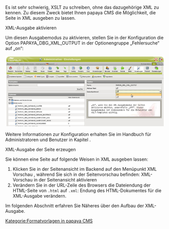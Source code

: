 
Es ist sehr schwierig, XSLT zu schreiben, ohne das dazugehörige XML zu kennen. Zu diesem Zweck bietet Ihnen papaya CMS die Möglichkeit, die Seite in XML ausgeben zu lassen.

XML-Ausgabe aktivieren

Um diesen Ausgabemodus zu aktivieren, stellen Sie in der Konfiguration die Option PAPAYA_DBG_XML_OUTPUT in der Optionengruppe „Fehlersuche“ auf „on“:

![XML-Ausgabe in der Konfiguration aktivieren](images/XMLOutputAktivierenKonfiguration.png)

Weitere Informationen zur Konfiguration erhalten Sie im Handbuch für Administratoren und Benutzer in Kapitel .

XML-Ausgabe der Seite erzeugen

Sie können eine Seite auf folgende Weisen in XML ausgeben lassen:

1.  Klicken Sie in der Seitenansicht im Backend auf den Menüpunkt XML Vorschau , während Sie sich in der Seitenvorschau befinden: XML-Vorschau in der Seitenansicht aktivieren
2.  Verändern Sie in der URL-Zeile des Browsers die Dateiendung der HTML-Seite von `.html` auf `.xml`: Endung des HTML-Dokumentes für die XML-Ausgabe verändern.

Im folgenden Abschnitt erfahren Sie Näheres über den Aufbau der XML-Ausgabe.

[Kategorie:Formatvorlagen in papaya CMS](export_de/Kategorie:Formatvorlagen_in_papaya_CMS.md)
